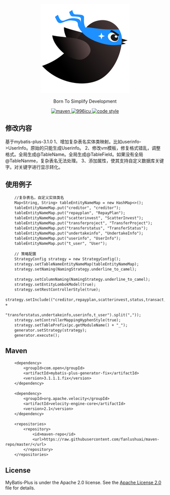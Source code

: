 <p align="center">
  <a href="https://github.com/baomidou/mybatis-plus">
   <img alt="Mybatis-Plus-Logo" src="https://raw.githubusercontent.com/baomidou/logo/master/mybatis-plus-logo-new-mini.png">
  </a>
</p>

<p align="center">
  Born To Simplify Development
</p>

<p align="center">
  <a href="https://search.maven.org/#search%7Cga%7C1%7Cg%3A%22com.baomidou%22%20AND%20a%3A%22mybatis-plus%22">
    <img alt="maven" src="https://img.shields.io/maven-central/v/com.baomidou/mybatis-plus.svg?style=flat-square">
  </a>

  <a href="https://github.com/996icu/996.ICU/blob/master/LICENSE">
    <img alt="996icu" src="https://img.shields.io/badge/license-NPL%20(The%20996%20Prohibited%20License)-blue.svg">
  </a>

  <a href="https://www.apache.org/licenses/LICENSE-2.0">
    <img alt="code style" src="https://img.shields.io/badge/license-Apache%202-4EB1BA.svg?style=flat-square">
  </a>
</p>

## 修改内容
基于mybatis-plus-3.1.0
1、增加复杂表名实体类映射。比如userinfo->UserInfo。原始的只能生成Userinfo。
2、修改vm模板，修复格式错乱，调整格式。全局生成@TableName。全局生成@TableField。如果没有全局@TableNanme，复杂表名无法处理。
3、添加属性，使其支持自定义数据库关键字。对关键字进行显示转化。

## 使用例子

        //复杂表名，自定义实体类名
        Map<String, String> tableEntityNameMap = new HashMap<>();
        tableEntityNameMap.put("creditor", "creditor");
        tableEntityNameMap.put("repayplan", "RepayPlan");
        tableEntityNameMap.put("scatterinvest", "ScatterInvest");
        tableEntityNameMap.put("transferproject", "TransferProject");
        tableEntityNameMap.put("transferstatus", "TransferStatus");
        tableEntityNameMap.put("undertakeinfo", "UndertakeInfo");
        tableEntityNameMap.put("userinfo", "UserInfo");
        tableEntityNameMap.put("t_user", "User");

        // 策略配置
        StrategyConfig strategy = new StrategyConfig();
        strategy.setTableNameEntityNameMap(tableEntityNameMap);
        strategy.setNaming(NamingStrategy.underline_to_camel);

        strategy.setColumnNaming(NamingStrategy.underline_to_camel);
        strategy.setEntityLombokModel(true);
        strategy.setRestControllerStyle(true);
        strategy.setInclude(("creditor,repayplan,scatterinvest,status,transact,transferproject," +
                "transferstatus,undertakeinfo,userinfo,t_user").split(","));
        strategy.setControllerMappingHyphenStyle(true);
        strategy.setTablePrefix(pc.getModuleName() + "_");
        generator.setStrategy(strategy);
        generator.execute();

## Maven
    
        <dependency>
            <groupId>com.open</groupId>
            <artifactId>mybatis-plus-generator-fix</artifactId>
            <version>3.1.1.1.fix</version>
        </dependency>

        <dependency>
            <groupId>org.apache.velocity</groupId>
            <artifactId>velocity-engine-core</artifactId>
            <version>2.1</version>
        </dependency>

        <repositories>
            <repository>
                <id>maven-repo</id>
                <url>https://raw.githubusercontent.com/fanlushuai/maven-repo/master/</url>
            </repository>
        </repositories>
    
## License

MyBatis-Plus is under the Apache 2.0 license. See the [Apache License 2.0](https://www.apache.org/licenses/LICENSE-2.0) file for details.
